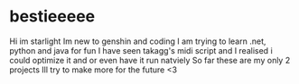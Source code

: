 # bestieeeee
Hi im starlight 
Im new to genshin and coding
I am trying to learn .net, python and java for fun
I have seen takagg's midi script and I realised i could optimize it and or even have it run natviely 
So far these are my only 2 projects 
Ill try to make more for the future <3
